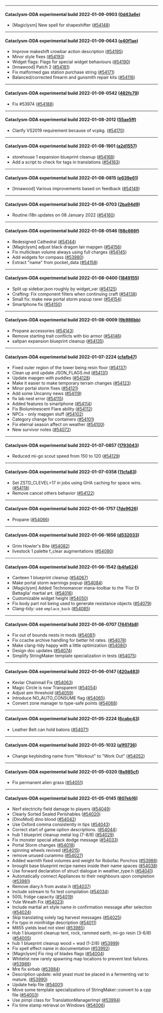 
---

#### Cataclysm-DDA experimental build 2022-01-09-0903 ([0d43a6e](https://github.com/CleverRaven/Cataclysm-DDA/releases/tag/cdda-experimental-2022-01-09-0903))

* [Magiclysm] New spell for shapeshifter ([#54148](https://github.com/CleverRaven/Cataclysm-DDA/pull/54148))

---

#### Cataclysm-DDA experimental build 2022-01-09-0643 ([e40f1ae](https://github.com/CleverRaven/Cataclysm-DDA/releases/tag/cdda-experimental-2022-01-09-0643))

* Improve makeshift crowbar action description ([#54195](https://github.com/CleverRaven/Cataclysm-DDA/pull/54195))
* Minor style fixes ([#54193](https://github.com/CleverRaven/Cataclysm-DDA/pull/54193))
* Widget flags: Flags for special widget behaviours ([#54190](https://github.com/CleverRaven/Cataclysm-DDA/pull/54190))
* [Innawood] Patch 2 ([#54181](https://github.com/CleverRaven/Cataclysm-DDA/pull/54181))
* Fix malformed gas station purchase string ([#54171](https://github.com/CleverRaven/Cataclysm-DDA/pull/54171))
* Balanced/corrected firearm and gunsmith repair kits ([#54116](https://github.com/CleverRaven/Cataclysm-DDA/pull/54116))

---

#### Cataclysm-DDA experimental build 2022-01-09-0542 ([482fc79](https://github.com/CleverRaven/Cataclysm-DDA/releases/tag/cdda-experimental-2022-01-09-0542))

* Fix #53974 ([#54188](https://github.com/CleverRaven/Cataclysm-DDA/pull/54188))

---

#### Cataclysm-DDA experimental build 2022-01-08-2012 ([55ae5ff](https://github.com/CleverRaven/Cataclysm-DDA/releases/tag/cdda-experimental-2022-01-08-2012))

* Clarify VS2019 requirement because of vcpkg. ([#54170](https://github.com/CleverRaven/Cataclysm-DDA/pull/54170))

---

#### Cataclysm-DDA experimental build 2022-01-08-1901 ([a2d1557](https://github.com/CleverRaven/Cataclysm-DDA/releases/tag/cdda-experimental-2022-01-08-1901))

* storehouse 1 expansion blueprint cleanup ([#54168](https://github.com/CleverRaven/Cataclysm-DDA/pull/54168))
* Add a script to check for tags in translations ([#54163](https://github.com/CleverRaven/Cataclysm-DDA/pull/54163))

---

#### Cataclysm-DDA experimental build 2022-01-08-0815 ([e639e61](https://github.com/CleverRaven/Cataclysm-DDA/releases/tag/cdda-experimental-2022-01-08-0815))

* [Innawood] Various improvements based on feedback ([#54149](https://github.com/CleverRaven/Cataclysm-DDA/pull/54149))

---

#### Cataclysm-DDA experimental build 2022-01-08-0703 ([2ba94d9](https://github.com/CleverRaven/Cataclysm-DDA/releases/tag/cdda-experimental-2022-01-08-0703))

* Routine i18n updates on 08 January 2022 ([#54160](https://github.com/CleverRaven/Cataclysm-DDA/pull/54160))

---

#### Cataclysm-DDA experimental build 2022-01-08-0546 ([98c666f](https://github.com/CleverRaven/Cataclysm-DDA/releases/tag/cdda-experimental-2022-01-08-0546))

* Redesigned Cathedral ([#54144](https://github.com/CleverRaven/Cataclysm-DDA/pull/54144))
* [Magiclysm] adjust black dragon lair mapgen ([#54156](https://github.com/CleverRaven/Cataclysm-DDA/pull/54156))
* Fix multiclean volume always using full charges ([#54145](https://github.com/CleverRaven/Cataclysm-DDA/pull/54145))
* Add widgets for compass ([#53980](https://github.com/CleverRaven/Cataclysm-DDA/pull/53980))
* Extract "name" from pocket_data ([#54158](https://github.com/CleverRaven/Cataclysm-DDA/pull/54158))

---

#### Cataclysm-DDA experimental build 2022-01-08-0400 ([1849155](https://github.com/CleverRaven/Cataclysm-DDA/releases/tag/cdda-experimental-2022-01-08-0400))

* Split up sidebar.json roughly by widget_var ([#54125](https://github.com/CleverRaven/Cataclysm-DDA/pull/54125))
* Crafting: Fix component filters when continuing craft ([#54138](https://github.com/CleverRaven/Cataclysm-DDA/pull/54138))
* Small fix: make new portal storm popup rarer ([#54154](https://github.com/CleverRaven/Cataclysm-DDA/pull/54154))
* Smartphone fix ([#54150](https://github.com/CleverRaven/Cataclysm-DDA/pull/54150))

---

#### Cataclysm-DDA experimental build 2022-01-08-0009 ([9b986bb](https://github.com/CleverRaven/Cataclysm-DDA/releases/tag/cdda-experimental-2022-01-08-0009))

* Propane accessories ([#54143](https://github.com/CleverRaven/Cataclysm-DDA/pull/54143))
* Remove starting trait conflicts with bio armor ([#54146](https://github.com/CleverRaven/Cataclysm-DDA/pull/54146))
* saltpan expansion blueprint cleanup ([#54135](https://github.com/CleverRaven/Cataclysm-DDA/pull/54135))

---

#### Cataclysm-DDA experimental build 2022-01-07-2224 ([cfafb47](https://github.com/CleverRaven/Cataclysm-DDA/releases/tag/cdda-experimental-2022-01-07-2224))

* Fixed outer region of the tower being resin floor ([#54137](https://github.com/CleverRaven/Cataclysm-DDA/pull/54137))
* Clean up and update JSON_FLAGS.md ([#54131](https://github.com/CleverRaven/Cataclysm-DDA/pull/54131))
* Update mapgen with puddles ([#54128](https://github.com/CleverRaven/Cataclysm-DDA/pull/54128))
* Make it easier to make temporary terrain changes ([#54123](https://github.com/CleverRaven/Cataclysm-DDA/pull/54123))
* Minor portal storm fixes ([#54121](https://github.com/CleverRaven/Cataclysm-DDA/pull/54121))
* Add some Uncanny news ([#54119](https://github.com/CleverRaven/Cataclysm-DDA/pull/54119))
* fix lab nest error ([#54115](https://github.com/CleverRaven/Cataclysm-DDA/pull/54115))
* Added features to smartphone ([#54114](https://github.com/CleverRaven/Cataclysm-DDA/pull/54114))
* Fix Bioluminescent Flare ability ([#54112](https://github.com/CleverRaven/Cataclysm-DDA/pull/54112))
* NPCs - only mapgen stuff ([#54102](https://github.com/CleverRaven/Cataclysm-DDA/pull/54102))
* Category change for containers ([#54101](https://github.com/CleverRaven/Cataclysm-DDA/pull/54101))
* Fix eternal season affect on weather ([#54100](https://github.com/CleverRaven/Cataclysm-DDA/pull/54100))
* New survivor notes ([#54072](https://github.com/CleverRaven/Cataclysm-DDA/pull/54072))

---

#### Cataclysm-DDA experimental build 2022-01-07-0857 ([1793043](https://github.com/CleverRaven/Cataclysm-DDA/releases/tag/cdda-experimental-2022-01-07-0857))

* Reduced mi-go scout speed from 150 to 120 ([#54129](https://github.com/CleverRaven/Cataclysm-DDA/pull/54129))

---

#### Cataclysm-DDA experimental build 2022-01-07-0358 ([11cfa83](https://github.com/CleverRaven/Cataclysm-DDA/releases/tag/cdda-experimental-2022-01-07-0358))

* Set ZSTD_CLEVEL=17 in jobs using GHA caching for space wins. ([#54118](https://github.com/CleverRaven/Cataclysm-DDA/pull/54118))
* Remove cancel others behavior ([#54122](https://github.com/CleverRaven/Cataclysm-DDA/pull/54122))

---

#### Cataclysm-DDA experimental build 2022-01-06-1757 ([7de9626](https://github.com/CleverRaven/Cataclysm-DDA/releases/tag/cdda-experimental-2022-01-06-1757))

* Propane ([#54066](https://github.com/CleverRaven/Cataclysm-DDA/pull/54066))

---

#### Cataclysm-DDA experimental build 2022-01-06-1656 ([d532033](https://github.com/CleverRaven/Cataclysm-DDA/releases/tag/cdda-experimental-2022-01-06-1656))

* Grim Howler's Bite ([#54082](https://github.com/CleverRaven/Cataclysm-DDA/pull/54082))
* livestock 1 palette f_clear augmentations ([#54090](https://github.com/CleverRaven/Cataclysm-DDA/pull/54090))

---

#### Cataclysm-DDA experimental build 2022-01-06-1542 ([b4fa624](https://github.com/CleverRaven/Cataclysm-DDA/releases/tag/cdda-experimental-2022-01-06-1542))

* Canteen 1 blueprint cleanup ([#54067](https://github.com/CleverRaven/Cataclysm-DDA/pull/54067))
* Make portal storm warnings popup ([#54084](https://github.com/CleverRaven/Cataclysm-DDA/pull/54084))
* [Magiclysm] Added Technomancer mana-toolbar to the 'Fior Di Battaglia' martial art. ([#54016](https://github.com/CleverRaven/Cataclysm-DDA/pull/54016))
* Customizable widget height ([#54050](https://github.com/CleverRaven/Cataclysm-DDA/pull/54050))
* Fix body part not being used to generate resistance objects ([#54079](https://github.com/CleverRaven/Cataclysm-DDA/pull/54079))
* Clang-tidy: use `emplace_back` ([#54085](https://github.com/CleverRaven/Cataclysm-DDA/pull/54085))

---

#### Cataclysm-DDA experimental build 2022-01-06-0707 ([74414b8](https://github.com/CleverRaven/Cataclysm-DDA/releases/tag/cdda-experimental-2022-01-06-0707))

* Fix out of bounds nests in mods ([#54081](https://github.com/CleverRaven/Cataclysm-DDA/pull/54081))
* Fix ccache archive handling for better hit rates. ([#54078](https://github.com/CleverRaven/Cataclysm-DDA/pull/54078))
* Make clang-tidy happy with a little optimization ([#54080](https://github.com/CleverRaven/Cataclysm-DDA/pull/54080))
* Design doc updates ([#54074](https://github.com/CleverRaven/Cataclysm-DDA/pull/54074))
* Simplify StringMaker<T> template specialization in tests ([#54075](https://github.com/CleverRaven/Cataclysm-DDA/pull/54075))

---

#### Cataclysm-DDA experimental build 2022-01-06-0147 ([420a483](https://github.com/CleverRaven/Cataclysm-DDA/releases/tag/cdda-experimental-2022-01-06-0147))

* Kevlar Chainmail Fix ([#54063](https://github.com/CleverRaven/Cataclysm-DDA/pull/54063))
* Magic Circle is now Transparent ([#54054](https://github.com/CleverRaven/Cataclysm-DDA/pull/54054))
* Adjust aim threshold ([#54059](https://github.com/CleverRaven/Cataclysm-DDA/pull/54059))
* Introduce NO_AUTO_CONSUME flag ([#54065](https://github.com/CleverRaven/Cataclysm-DDA/pull/54065))
* Convert zone manager to type-safe points ([#54068](https://github.com/CleverRaven/Cataclysm-DDA/pull/54068))

---

#### Cataclysm-DDA experimental build 2022-01-05-2224 ([6cabc43](https://github.com/CleverRaven/Cataclysm-DDA/releases/tag/cdda-experimental-2022-01-05-2224))

* Leather Belt can hold batons ([#54071](https://github.com/CleverRaven/Cataclysm-DDA/pull/54071))

---

#### Cataclysm-DDA experimental build 2022-01-05-1032 ([a1f0736](https://github.com/CleverRaven/Cataclysm-DDA/releases/tag/cdda-experimental-2022-01-05-1032))

* Change keybinding name from "Workout" to "Work Out" ([#54052](https://github.com/CleverRaven/Cataclysm-DDA/pull/54052))

---

#### Cataclysm-DDA experimental build 2022-01-05-0320 ([9a985cf](https://github.com/CleverRaven/Cataclysm-DDA/releases/tag/cdda-experimental-2022-01-05-0320))

* Fix permanent alien grass ([#54051](https://github.com/CleverRaven/Cataclysm-DDA/pull/54051))

---

#### Cataclysm-DDA experimental build 2022-01-05-0145 ([807eb16](https://github.com/CleverRaven/Cataclysm-DDA/releases/tag/cdda-experimental-2022-01-05-0145))

* Nerf electricity field damage to players ([#54049](https://github.com/CleverRaven/Cataclysm-DDA/pull/54049))
* Clearly Sorted Sealed Perishables ([#54020](https://github.com/CleverRaven/Cataclysm-DDA/pull/54020))
* [DinoMod] dino blood ([#54042](https://github.com/CleverRaven/Cataclysm-DDA/pull/54042))
* Use Oxford comma consistently in tips ([#54043](https://github.com/CleverRaven/Cataclysm-DDA/pull/54043))
* Correct start of game option descriptions. ([#54044](https://github.com/CleverRaven/Cataclysm-DDA/pull/54044))
* hub 1 blueprint cleanup metal log (7-8/8) ([#54029](https://github.com/CleverRaven/Cataclysm-DDA/pull/54029))
* Fix monster special attack dodge message ([#54033](https://github.com/CleverRaven/Cataclysm-DDA/pull/54033))
* Portal Storm changes ([#54018](https://github.com/CleverRaven/Cataclysm-DDA/pull/54018))
* spinning wheels revived ([#54015](https://github.com/CleverRaven/Cataclysm-DDA/pull/54015))
* remove unused curammo ([#54027](https://github.com/CleverRaven/Cataclysm-DDA/pull/54027))
* Added warmth fixed volumes and weight for Robofac Ponchos ([#53988](https://github.com/CleverRaven/Cataclysm-DDA/pull/53988))
* brought base blueprint recipe names inside their name spaces ([#54038](https://github.com/CleverRaven/Cataclysm-DDA/pull/54038))
* Use forward declaration of struct dialogue in weather_type.h ([#54041](https://github.com/CleverRaven/Cataclysm-DDA/pull/54041))
* Automatically connect Appliances to their neighbours upon completion ([#53981](https://github.com/CleverRaven/Cataclysm-DDA/pull/53981))
* Remove diary.h from avatar.h ([#54037](https://github.com/CleverRaven/Cataclysm-DDA/pull/54037))
* Include sstream to fix test compilation ([#54034](https://github.com/CleverRaven/Cataclysm-DDA/pull/54034))
* 500L fridge capacity ([#54019](https://github.com/CleverRaven/Cataclysm-DDA/pull/54019))
* Yule Wreath Fix ([#54023](https://github.com/CleverRaven/Cataclysm-DDA/pull/54023))
* Include martial art style name in confirmation message after selection ([#54024](https://github.com/CleverRaven/Cataclysm-DDA/pull/54024))
* Skip translating solely tag harvest messages ([#54025](https://github.com/CleverRaven/Cataclysm-DDA/pull/54025))
* Fix typo in minifridge description ([#54011](https://github.com/CleverRaven/Cataclysm-DDA/pull/54011))
* M855 yields lead not steel ([#53985](https://github.com/CleverRaven/Cataclysm-DDA/pull/53985))
* Hub 1 blueprint cleanup tent, rock, rammed earth, mi-go resin (3-6/8) ([#54005](https://github.com/CleverRaven/Cataclysm-DDA/pull/54005))
* hub 1 blueprint cleanup wood + wad (1-2/8) ([#53999](https://github.com/CleverRaven/Cataclysm-DDA/pull/53999))
* Fix spell effect name in documentation ([#53992](https://github.com/CleverRaven/Cataclysm-DDA/pull/53992))
* [Magiclysm] Fix ring of blades flags ([#54004](https://github.com/CleverRaven/Cataclysm-DDA/pull/54004))
* Whitelist new rarely spawning map locations to prevent test failures. ([#53986](https://github.com/CleverRaven/Cataclysm-DDA/pull/53986))
* Mre fix sirbab ([#53984](https://github.com/CleverRaven/Cataclysm-DDA/pull/53984))
* Description update: wild yeast must be placed in a fermenting vat to mature. ([#53990](https://github.com/CleverRaven/Cataclysm-DDA/pull/53990))
* Update help file ([#54001](https://github.com/CleverRaven/Cataclysm-DDA/pull/54001))
* Move some template specializations of StringMaker<T>::convert<T> to a cpp file ([#54003](https://github.com/CleverRaven/Cataclysm-DDA/pull/54003))
* Use pimpl<T> class for TranslationManagerImpl ([#53994](https://github.com/CleverRaven/Cataclysm-DDA/pull/53994))
* Fix time stamp retrieval on Windows ([#54006](https://github.com/CleverRaven/Cataclysm-DDA/pull/54006))
